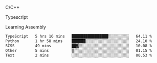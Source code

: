<p>C/C++</p>
<p> Typescript</p>
<p>Learning Assembly</p>

<!--START_SECTION:waka-->

```txt
TypeScript   5 hrs 16 mins   ████████████████░░░░░░░░░   64.11 %
Python       1 hr 58 mins    ██████░░░░░░░░░░░░░░░░░░░   24.10 %
SCSS         49 mins         ██▓░░░░░░░░░░░░░░░░░░░░░░   10.08 %
Other        5 mins          ▒░░░░░░░░░░░░░░░░░░░░░░░░   01.15 %
Text         2 mins          ░░░░░░░░░░░░░░░░░░░░░░░░░   00.53 %
```

<!--END_SECTION:waka-->
